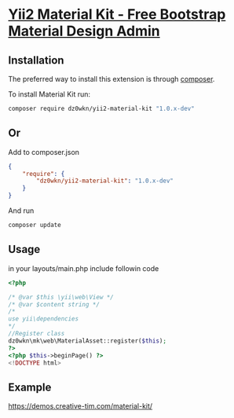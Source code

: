 # [Yii2 Material Kit - Free Bootstrap Material Design Admin](http://example.com)

Installation
------------
The preferred way to install this extension is through [composer](http://getcomposer.org/download/).

To install Material Kit run:

```sh
composer require dz0wkn/yii2-material-kit "1.0.x-dev"
```

## Or

Add to composer.json

```json
{
	"require": {
		"dz0wkn/yii2-material-kit": "1.0.x-dev"
	}
}
```

And run

```sh
composer update
```

Usage
-----
in your layouts/main.php include followin code

```php
<?php

/* @var $this \yii\web\View */
/* @var $content string */
/*
use yii\dependencies
*/
//Register class
dz0wkn\mk\web\MaterialAsset::register($this);
?>
<?php $this->beginPage() ?>
<!DOCTYPE html>
```

Example
-----
https://demos.creative-tim.com/material-kit/

